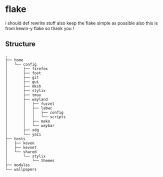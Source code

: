# flake

i should def rewrite stuff
also keep the flake simple as possible
also this is from kewin-y flake so thank you !
## Structure

```
.
├── home
│   └── config
│       ├── firefox
│       ├── foot
│       ├── git
│       ├── gui
│       ├── mksh
│       ├── stylix
│       ├── tmux
│       ├── wayland
│       │   ├── fuzzel
│       │   ├── labwc
│       │   │   ├── config
│       │   │   └── scripts
│       │   ├── mako
│       │   └── waybar
│       ├── xdg
│       └── yazi
├── hosts
│   ├── keven
│   ├── kevnet
│   └── shared
│       └── stylix
│           └── themes
├── modules
└── wallpapers
```
